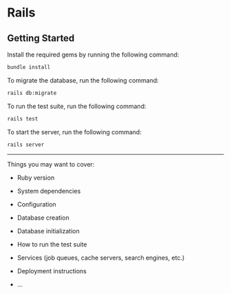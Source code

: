 # Rails

## Getting Started

Install the required gems by running the following command:

```bash
bundle install
```

To migrate the database, run the following command:

```bash
rails db:migrate
```

To run the test suite, run the following command:

```bash
rails test
```

To start the server, run the following command:

```bash
rails server
```

---

Things you may want to cover:

* Ruby version

* System dependencies

* Configuration

* Database creation

* Database initialization

* How to run the test suite

* Services (job queues, cache servers, search engines, etc.)

* Deployment instructions

* ...
